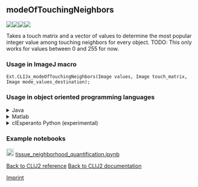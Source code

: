 ## modeOfTouchingNeighbors
<img src="images/mini_empty_logo.png"/><img src="images/mini_empty_logo.png"/><img src="images/mini_clijx_logo.png"/><img src="images/mini_cle_logo.png"/>

Takes a touch matrix and a vector of values to determine the most popular integer value among touching neighbors for every object.
TODO: This only works for values between 0 and 255 for now.

### Usage in ImageJ macro
```
Ext.CLIJx_modeOfTouchingNeighbors(Image values, Image touch_matrix, Image mode_values_destination);
```


### Usage in object oriented programming languages



<details>

<summary>
Java
</summary>
<pre class="highlight">// init CLIJ and GPU
import net.haesleinhuepf.clijx.CLIJx;
import net.haesleinhuepf.clij.clearcl.ClearCLBuffer;
CLIJx clijx = CLIJx.getInstance();

// get input parameters
ClearCLBuffer values = clijx.push(valuesImagePlus);
ClearCLBuffer touch_matrix = clijx.push(touch_matrixImagePlus);
mode_values_destination = clijx.create(values);
</pre>

<pre class="highlight">
// Execute operation on GPU
clijx.modeOfTouchingNeighbors(values, touch_matrix, mode_values_destination);
</pre>

<pre class="highlight">
// show result
mode_values_destinationImagePlus = clijx.pull(mode_values_destination);
mode_values_destinationImagePlus.show();

// cleanup memory on GPU
clijx.release(values);
clijx.release(touch_matrix);
clijx.release(mode_values_destination);
</pre>

</details>



<details>

<summary>
Matlab
</summary>
<pre class="highlight">% init CLIJ and GPU
clijx = init_clatlabx();

% get input parameters
values = clijx.pushMat(values_matrix);
touch_matrix = clijx.pushMat(touch_matrix_matrix);
mode_values_destination = clijx.create(values);
</pre>

<pre class="highlight">
% Execute operation on GPU
clijx.modeOfTouchingNeighbors(values, touch_matrix, mode_values_destination);
</pre>

<pre class="highlight">
% show result
mode_values_destination = clijx.pullMat(mode_values_destination)

% cleanup memory on GPU
clijx.release(values);
clijx.release(touch_matrix);
clijx.release(mode_values_destination);
</pre>

</details>



<details>

<summary>
clEsperanto Python (experimental)
</summary>
<pre class="highlight">import pyclesperanto_prototype as cle

cle.mode_of_touching_neighbors(values, touch_matrix, mode_values_destination)

</pre>



</details>





### Example notebooks
<a href="https://github.com/clEsperanto/pyclesperanto_prototype/tree/master/demo/tissues/tissue_neighborhood_quantification.ipynb"><img src="images/language_python.png" height="20"/></a> [tissue_neighborhood_quantification.ipynb](https://github.com/clEsperanto/pyclesperanto_prototype/tree/master/demo/tissues/tissue_neighborhood_quantification.ipynb)  


[Back to CLIJ2 reference](https://clij.github.io/clij2-docs/reference)
[Back to CLIJ2 documentation](https://clij.github.io/clij2-docs)

[Imprint](https://clij.github.io/imprint)
